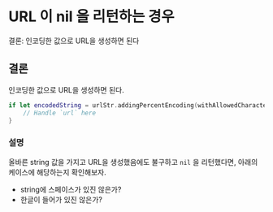 # URL 이 nil 을 리턴하는 경우

결론: 인코딩한 값으로 URL을 생성하면 된다

## 결론

인코딩한 값으로 URL을 생성하면 된다.

```swift
if let encodedString = urlStr.addingPercentEncoding(withAllowedCharacters: .urlQueryAllowed), let url = URL(string: encodedString) {
    // Handle `url` here
}
```
### 설명

올바른 string 값을 가지고 URL을 생성했음에도 불구하고 `nil` 을 리턴했다면, 아래의 케이스에 해당하는지 확인해보자.
- string에 스페이스가 있진 않은가?
- 한글이 들어가 있진 않은가?
